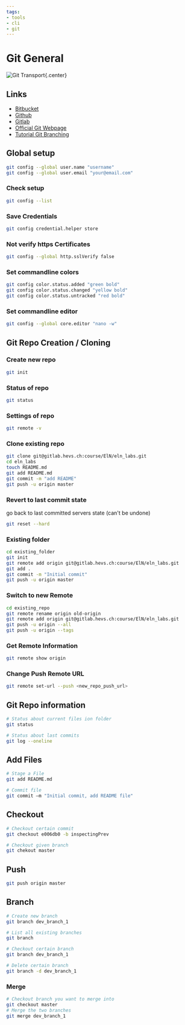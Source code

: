 ```yaml
---
tags:
- tools
- cli
- git
---
```

#  Git General

![Git Transport](img/git-transport.png){.center}

## Links

- [Bitbucket](https://bitbucket.org/)
- [Github](https://github.com)
- [Gitlab](https://gitlab.com)
- [Official Git Webpage](http://git-scm.com/)
- [Tutorial Git Branching](https://learngitbranching.js.org/)

## Global setup

``` bash
git config --global user.name "username"
git config --global user.email "your@email.com"
```

### Check setup

``` bash
git config --list
```

### Save Credentials

``` bash
git config credential.helper store
```

### Not verify https Certificates

``` bash
git config --global http.sslVerify false
```

### Set commandline colors

``` bash
git config color.status.added "green bold"
git config color.status.changed "yellow bold"
git config color.status.untracked "red bold"
```

### Set commandline editor

``` bash
git config --global core.editor "nano -w"
```

## Git Repo Creation / Cloning

### Create new repo

``` bash
git init
```

### Status of repo

``` bash
git status
```

### Settings of repo

``` bash
git remote -v
```

### Clone existing repo

``` bash
git clone git@gitlab.hevs.ch:course/ElN/eln_labs.git
cd eln_labs
touch README.md
git add README.md
git commit -m "add README"
git push -u origin master
```

### Revert to last commit state

go back to last committed servers state (can't be undone)

``` bash
git reset --hard
```

### Existing folder

``` bash
cd existing_folder
git init
git remote add origin git@gitlab.hevs.ch:course/ElN/eln_labs.git
git add .
git commit -m "Initial commit"
git push -u origin master
```

### Switch to new Remote

``` bash
cd existing_repo
git remote rename origin old-origin
git remote add origin git@gitlab.hevs.ch:course/ElN/eln_labs.git
git push -u origin --all
git push -u origin --tags
```

### Get Remote Information

``` bash
git remote show origin
```

### Change Push Remote URL

``` bash
git remote set-url --push <new_repo_push_url>
```

## Git Repo information

``` bash
# Status about current files ion folder
git status

# Status about last commits
git log --oneline
```

## Add Files

``` bash
# Stage a File
git add README.md

# Commit file
git commit –m "Initial commit, add README file"
```

## Checkout

``` bash
# Checkout certain commit
git checkout e006db0 -b inspectingPrev

# Checkout given branch
git chekout master
```

## Push

``` bash
git push origin master
```

## Branch

``` bash
# Create new branch
git branch dev_branch_1

# List all existing branches
git branch

# Checkout certain branch
git branch dev_branch_1

# Delete certain branch
git branch -d dev_branch_1
```

### Merge

``` bash
# Checkout branch you want to merge into
git checkout master
# Merge the two branches
git merge dev_branch_1
```
